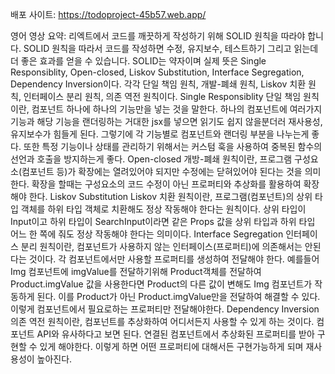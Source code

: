 배포 사이트: https://todoproject-45b57.web.app/

영어 영상 요약:
리엑트에서 코드를 깨끗하게 작성하기 위해 SOLID 원칙을 따라야 합니다. SOLID 원칙을 따라서 코드를 작성하면 수정, 유지보수, 테스트하기 그리고 읽는데 더 좋은 효과를 얻을 수 있습니다. SOLID는 약자이며 실제 뜻은 Single Responsiblity, Open-closed, Liskov Substitution, Interface Segregation, Dependency Inversion이다. 각각 단일 책임 원칙, 개발-폐쇄 원칙, Liskov 치환 원칙, 인터페이스 분리 원칙, 의존 역전 원칙이다.
Single Responsiblity
단일 책임 원칙이란, 컴포넌트 하나에 하나의 기능만을 넣는 것을 말한다. 하나의 컴포넌트에 여러가지 기능과 해당 기능을 랜더링하는 거대한 jsx를 넣으면 읽기도 쉽지 않을분더러 재사용성, 유지보수가 힘들게 된다. 그렇기에 각 기능별로 컴포넌트와 랜더링 부분을 나누는게 좋다. 또한 특정 기능이나 상태를 관리하기 위해서는 커스텀 훅을 사용하여 중복된 함수의 선언과 호출을 방지하는게 좋다.
Open-closed
개방-폐쇄 원칙이란, 프로그램 구성요소(컴포넌트 등)가 확장에는 열려있어야 되지만 수정에는 닫혀있어야 된다는 것을 의미한다. 확장을 할때는 구성요소의 코드 수정이 아닌 프로퍼티와 추상화를 활용하여 확장해야 한다.
Liskov Substitution
Liskov 치환 원칙이란, 프로그램(컴포넌트)의 상위 타입 객체를 하위 타입 객체로 치환해도 정상 작동해야 한다는 원칙이다. 상위 타입이 Input이고 하위 타입이 SearchInput이라면 같은 Props 값을 상위 타입과 하위 타입 어느 한 쪽에 줘도 정상 작동해야 한다는 의미이다. 
Interface Segregation
인터페이스 분리 원칙이란, 컴포넌트가 사용하지 않는 인터페이스(프로퍼티)에 의존해서는 안된다는 것이다. 각 컴포넌트에서만 사용할 프로퍼티를 생성하여 전달해야 한다. 예를들어 Img 컴포넌트에 imgValue를 전달하기위해 Product객체를 전달하여 Product.imgValue 값을 사용한다면 Product의 다른 값이 변해도 Img 컴포넌트가 작동하게 된다. 이를 Product가 아닌 Product.imgValue만을 전달하여 해결할 수 있다. 이렇게 컴포넌트에서 필요로하는 프로퍼티만 전달해야한다.
Dependency Inversion
의존 역전 원칙이란, 컴포넌트를 추상화하여 어디서든지 사용할 수 있게 하는 것이다. 컴포넌트 API와 유사하다고 보면 된다. 연결된 컴포넌트에서 추상화된 프로퍼티를 받아 구현할 수 있게 해야한다. 이렇게 하면 어떤 프로퍼티에 대해서든 구현가능하게 되며 재사용성이 높아진다.
